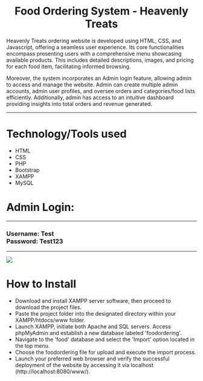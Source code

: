 <h1 align = "center"> Food Ordering System - Heavenly Treats </h1>
  <p> Heavenly Treats ordering website is developed using HTML, CSS, and Javascript, offering a seamless user experience. Its core functionalities encompass presenting users with a comprehensive menu showcasing available products. This includes detailed descriptions, images, and pricing for each food item, facilitating informed browsing.

Moreover, the system incorporates an Admin login feature, allowing admin to access and manage the website. Admin can create multiple admin accounts, admin user profiles, and oversee orders and categories/food lists efficiently. Additionally, admin has access to an intuitive dashboard providing insights into total orders and revenue generated. </p>

<hr>
<h1> Technology/Tools used </h1>
  <ul>
    <li>HTML</li>
    <li>CSS</li>
    <li>PHP</li>
    <li>Bootstrap</li>
    <li>XAMPP</li>
    <li>MySQL</li>
</ul>

<h1>  Admin Login: </h1> 
<hr>
<h3> Username: Test <br>
Password: Test123 </h3>

<hr>
<img src= "https://github.com/e07en02/OnlineOrderingSystem/tree/main/OnlineOrderingSystem/Images/Home.jpg"/>

<h1> How to Install </h1>
<ul>
  <li> Download and install XAMPP server software, then proceed to download the project files. </li>
  <li> Paste the project folder into the designated directory within your XAMPP/htdocs/www folder.</li>
  <li> Launch XAMPP, initiate both Apache and SQL servers. Access phpMyAdmin and establish a new database labeled 'foodordering'.</li>
  <li> Navigate to the 'food' database and select the 'Import' option located in the top menu. </li>
  <li> Choose the foodordering file for upload and execute the import process.</li>
  <li> Launch your preferred web browser and verify the successful deployment of the website by accessing it via localhost (http://localhost:8080/www/).</li>
</ul>

  

